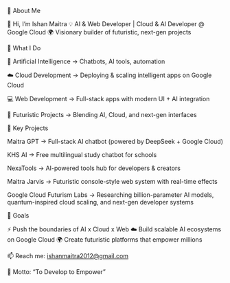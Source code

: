 🚀 About Me

👋 Hi, I’m Ishan Maitra
💡 AI & Web Developer | Cloud & AI Developer @ Google Cloud
🌍 Visionary builder of futuristic, next-gen projects

🔹 What I Do

🤖 Artificial Intelligence → Chatbots, AI tools, automation

☁️ Cloud Development → Deploying & scaling intelligent apps on Google Cloud

💻 Web Development → Full-stack apps with modern UI + AI integration

🔬 Futuristic Projects → Blending AI, Cloud, and next-gen interfaces

🔹 Key Projects

Maitra GPT → Full-stack AI chatbot (powered by DeepSeek + Google Cloud)

KHS AI → Free multilingual study chatbot for schools

NexaTools → AI-powered tools hub for developers & creators

Maitra Jarvis → Futuristic console-style web system with real-time effects

Google Cloud Futurism Labs → Researching billion-parameter AI models, quantum-inspired cloud scaling, and next-gen developer systems

🔹 Goals

⚡ Push the boundaries of AI x Cloud x Web
☁️ Build scalable AI ecosystems on Google Cloud
🌍 Create futuristic platforms that empower millions

📫 Reach me: ishanmaitra2012@gmail.com

💭 Motto: “To Develop to Empower”
